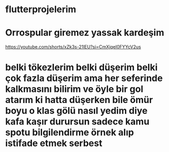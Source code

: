# flutterprojelerim

# Orrospular giremez yassak kardeşim
https://youtube.com/shorts/xZk3s-21lEU?si=CmXjqeI0FYYcV2us
# belki tökezlerim belki düşerim belki çok fazla düşerim ama her seferinde kalkmasını bilirim ve öyle bir gol atarım ki hatta düşerken bile ömür boyu o klas gölü nasıl yedim diye kafa kaşır durursun sadece kamu spotu bilgilendirme örnek alıp istifade etmek serbest